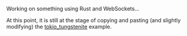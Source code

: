 Working on something using Rust and WebSockets...

At this point, it is still at the stage of copying and pasting (and slightly modifying) the [tokio_tungstenite](https://github.com/snapview/tokio-tungstenite) example.
